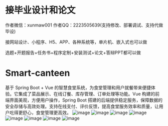 # 接毕业设计和论文
作者微信：xunmaw001  作者QQ：2223505639(支持修改、部署调试、支持代做毕设)

接网站设计、小程序、H5、APP、各种系统等，单片机、嵌入式也可以做

选题+开题报告+任务书+程序定制+安装测试+论文+答辩PPT都可以做
# Smart-canteen
基于 Spring Boot + Vue 的智慧食堂系统，为食堂管理和用户就餐带来便捷体验。它集成了菜品展示、在线订餐、库存管理、订单处理等功能。Vue 构建的前端界面美观，方便用户操作，Spring Boot 搭建的后端提供稳定服务，保障数据的安全存储与高效处理。支持在线支付、评价反馈，提高食堂服务效率和质量，让用户吃得更舒心，食堂管理更高效。
![image](https://github.com/user-attachments/assets/86fd27d1-2b87-4d70-8498-7935d3a218b7)
![image](https://github.com/user-attachments/assets/0ecbb2ba-990b-43ac-b664-925e3e088ea3)
![image](https://github.com/user-attachments/assets/3c44bafa-0c88-4864-801d-eaefbc1db4f3)
![image](https://github.com/user-attachments/assets/bc5f548f-93a6-4417-a4f8-90776c740f2d)
![image](https://github.com/user-attachments/assets/722a582a-05e6-47cd-a4bf-efa6dba427db)
![image](https://github.com/user-attachments/assets/25ab0341-ff45-4fb0-9a14-bf7c7f211b1c)
![image](https://github.com/user-attachments/assets/b74981bf-1205-44c9-9444-0ac0dd2acdb2)
![image](https://github.com/user-attachments/assets/b9a59fb7-70ed-4012-8fbb-2676443b1d77)
